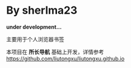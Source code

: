 # By sherlma23
**under development...**

主要用于个人浏览器书签


本项目在 **所长导航** 基础上开发，详情参考 https://github.com/liutongxu/liutongxu.github.io
